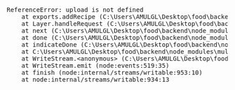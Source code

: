 <!DOCTYPE html>
<html lang="en">
<head>
<meta charset="utf-8">
<title>Error</title>
</head>
<body>
<pre>ReferenceError: upload is not defined<br> &nbsp; &nbsp;at exports.addRecipe (C:\Users\AMULGL\Desktop\food\backend\controllers\recipecontroller.js:6:5)<br> &nbsp; &nbsp;at Layer.handleRequest (C:\Users\AMULGL\Desktop\food\backend\node_modules\router\lib\layer.js:152:17)<br> &nbsp; &nbsp;at next (C:\Users\AMULGL\Desktop\food\backend\node_modules\router\lib\route.js:157:13)<br> &nbsp; &nbsp;at done (C:\Users\AMULGL\Desktop\food\backend\node_modules\multer\lib\make-middleware.js:47:7)<br> &nbsp; &nbsp;at indicateDone (C:\Users\AMULGL\Desktop\food\backend\node_modules\multer\lib\make-middleware.js:51:68)<br> &nbsp; &nbsp;at C:\Users\AMULGL\Desktop\food\backend\node_modules\multer\lib\make-middleware.js:157:11<br> &nbsp; &nbsp;at WriteStream.&lt;anonymous&gt; (C:\Users\AMULGL\Desktop\food\backend\node_modules\multer\storage\disk.js:43:9)<br> &nbsp; &nbsp;at WriteStream.emit (node:events:519:35)<br> &nbsp; &nbsp;at finish (node:internal/streams/writable:953:10)<br> &nbsp; &nbsp;at node:internal/streams/writable:934:13</pre>
</body>
</html>
